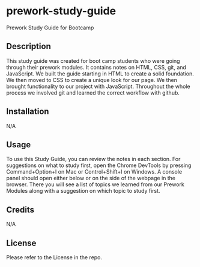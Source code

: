 # prework-study-guide
Prework Study Guide for Bootcamp

## Description

This study guide was created for boot camp students who were going through their prework modules. It contains notes on HTML, CSS, git, and JavaScript. We built the guide starting in HTML to create a solid foundation. We then moved to CSS to create a unique look for our page. We then brought functionality to our project with JavaScript. Throughout the whole process we involved git and learned the correct workflow with github.

## Installation

N/A

## Usage

To use this Study Guide, you can review the notes in each section. For suggestions on what to study first, open the Chrome DevTools by pressing Command+Option+I on Mac or Control+Shift+I on Windows. A console panel should open either below or on the side of the webpage in the browser. There you will see a list of topics we learned from our Prework Modules along with a suggestion on which topic to study first.
## Credits

N/A
## License

Please refer to the License in the repo.
